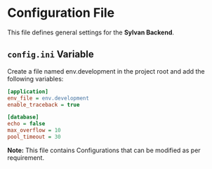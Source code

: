 # Configuration File

This file defines general settings for the **Sylvan Backend**.

## `config.ini` Variable

Create a file named env.development in the project root and add the following variables:

```ini
[application]
env_file = env.development
enable_traceback = true

[database]
echo = false
max_overflow = 10
pool_timeout = 30
```

**Note:** This file contains Configurations that can be modified as per requirement.
